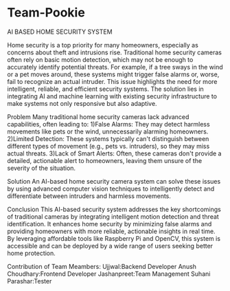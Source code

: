 # Team-Pookie
AI BASED HOME SECURITY SYSTEM


Home security is a top priority for many homeowners, especially as concerns about theft and intrusions rise. Traditional home security cameras often rely on basic motion detection, which may not be enough to accurately identify potential threats. For example, if a tree sways in the wind or a pet moves around, these systems might trigger false alarms or, worse, fail to recognize an actual intruder.
This issue highlights the need for more intelligent, reliable, and efficient security systems. The solution lies in integrating AI and machine learning with existing security infrastructure to make systems not only responsive but also adaptive.

Problem
Many traditional home security cameras lack advanced capabilities, often leading to:
1)False Alarms: They may detect harmless movements like pets or the wind, unnecessarily alarming homeowners.
2)Limited Detection: These systems typically can't distinguish between different types of movement (e.g., pets vs. intruders), so they may miss actual threats. 
3)Lack of Smart Alerts: Often, these cameras don't provide a detailed, actionable alert to homeowners, leaving them unsure of the severity of the situation.

Solution
An AI-based home security camera system can solve these issues by using advanced computer vision techniques to intelligently detect and differentiate between intruders and harmless movements.

Conclusion
This AI-based security system addresses the key shortcomings of traditional cameras by integrating intelligent motion detection and threat identification. It enhances home security by minimizing false alarms and providing homeowners with more reliable, actionable insights in real time. By leveraging affordable tools like Raspberry Pi and OpenCV, this system is accessible and can be deployed by a wide range of users seeking better home protection.

Contribution of Team Meambers:
Ujjwal:Backend Developer
Anush Choudhary:Frontend Developer
Jashanpreet:Team Management
Suhani Parashar:Tester
